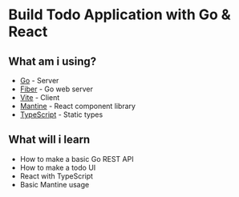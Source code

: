 # Build Todo Application with Go & React

## What am i using?
* [Go](https://go.dev/) - Server
* [Fiber](https://github.com/gofiber/fiber) - Go web server
* [Vite](https://vitejs.dev/) - Client
* [Mantine](https://mantine.dev/) - React component library
* [TypeScript](https://www.typescriptlang.org/) - Static types

## What will i learn
* How to make a basic Go REST API
* How to make a todo UI
* React with TypeScript
* Basic Mantine usage